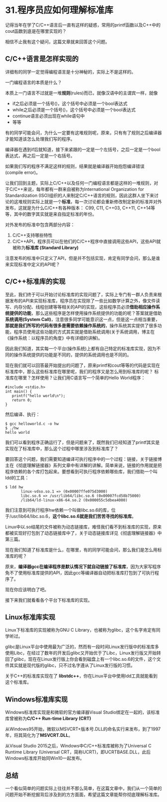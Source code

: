 # 31.程序员应如何理解标准库

记得当年在学了C/C++语言后一直有这样的疑惑，常用的printf函数以及C++中的cout函数到底是在哪里实现的？&#x20;

相信不止我有这个疑问，这篇文章就来回答这个问题。

## C/C++语言是怎样实现的&#x20;

详细有的同学一定觉得编程语言是十分神秘的，实际上不是这样的。&#x20;

一门编程语言的本质是什么？&#x20;

本质上一门语言不过就是一堆**规则**(rules)而已，就像汉语中的主谓宾一样，就像&#x20;

* if之后必须是一个括号()，这个括号中必须是一个bool表达式&#x20;
* while之后必须是一个括号()，这个括号中必须是一个bool表达式
* continue语言必须出现在while语句中
* 等等&#x20;

有的同学可能会问，为什么一定要有这堆规则呢，原来，只有有了规则之后编译器才能知道该怎么处理我们写的程序。&#x20;

编译器在遇到if后就知道，接下来紧跟的一定是一个左括号，之后一定是一个bool表达式，再之后一定是一个右括号。&#x20;

如果我们写的程序不满足这样的规则，结果就是编译器开始抱怨编译错误(compile error)。

让我们回到主题，实际上C/C++以及任何一门编程语言都是这样的一堆规则，对于C/C++来说，每年都有一群来自被称为International Organization for Standardization (ISO)组织的人来制定C/C++语言的规则，因此这群人坐下来讨论的这堆规则实际上就是一个**标准**，每一次讨论都会重新修改制定新的标准并对外发布，这就是为什么C/C++有各种版本： C99, C11, C++03, C++11, C++14等等，其中的数字其实就是来自指定标准的年份。&#x20;

对外发布的标准中包含两部分内容：

1. C/C++支持哪些特性
2. C/C++API，程序员可以在他们的C/C++程序中直接调用这些API，这些API就被称为**标准库 (Standard Library)**&#x20;

注意发布的标准中只定义了API，但是并不包括实现，肯定有同学会问，那么是谁来实现标准中定义的API呢？

## C/C++标准库的实现&#x20;

至此，我们终于可以开始讨论标准库的实现问题了，实际上专门有一群人负责来根据发布的API来实现标准库，程序员在实现除了一些比如数学计算之外，像文件读写、内存分配、线程创建等等相关的API的实现，这些程序员必须**借助相应操作系统提供的功能**，那么这些程序是怎样使用操作系统提供的功能的呢？答案就是借助**系统调用(System Call)**，注意很多同学可能意识这一点，但是这一点相当重要，**那就是我们所写的代码有很多是需要依赖操作系统的**，操作系统其实提供了很多功能，程序员使用这些功能的方式其实就是借助系统调用(关于系统调用，博主在《操作系统：以程序员的角度》中有详细的讲解)。&#x20;

因此我们知道，其实每一个平台(操作系统)上都有自己特定的标准库实现，因为不同的操作系统提供的功能是不同的，提供的系统调用也是不同的。&#x20;

现在我们就可以回答最开始提出的问题了，原来printf和cout等等的代码是实现在标准库中，那么这些标准库在哪里呢，我们的程序又是怎么用到标准库的呢？ 标准库在哪里？怎样使用？让我们用C语言写一个简单的Hello World程序：

```
#include <stdio.h>
int main() {
   printf("hello world\n");
   return 0;                                    
}
```

然后编译、执行：

```
$ gcc helloworld.c -o hw
$ ./hw
hello world
```

我们可以看到程序正确运行了，但是问题来了，既然我们已经知道了printf其实是实现在了标准库中，那么这个过程中哪里涉及到标准库了？&#x20;

要回答这个问题，我们需要知道编译可执行程序中的一个过程：链接，关于链接博主在《彻底理解链接器》系列文章中有详解的讲解。简单来说，链接的作用就是把程序依赖的各个库打包起来。要想看到可执行程序依赖哪些库，我们借助一个叫ldd的工具：

```
$ ldd hw
       linux-vdso.so.1 => (0x00007ffe075d3000)
       libc.so.6 => /usr/lib64/libc.so.6 (0x00007fcd58b75000)
       /lib64/ld-linux-x86-64.so.2 (0x000055c5dbea4000)
```

我们注意到可执行程序hw依赖一个叫做libc.so.6的库，位于/usr/lib64/libc.so.6，**这个libc.so.6就是我们苦苦寻找的标准库**。&#x20;

Linux中以.so结尾的文件被称为动态链接库，难怪我们看不到标准库的实现，原来都被实现好打包到了动态链接库中了，关于动态链接库详见《彻底理解链接器》中第三篇。&#x20;

现在我们知道了标准库是什么，在哪里，有的同学可能会问，那么我们是怎么用标准库的呢？&#x20;

原来，**编译器gcc在编译程序是默认情况下就自动链接了标准库**，因为大家写程序免不了使用标准库提供的API，因此gcc等编译器自动把标准库打包到了可执行程序了。&#x20;

现在你应该明白了吧。&#x20;

接下来我们就看看各个平台下标准库的实现。

## Linux标准库实现&#x20;

Linux下标准库的实现被称为GNU C Library，也被称为glibc，这个名字肯定有同学听过。&#x20;

glibc是Linux平台中使用最为广泛的，然而有一段时间Linux发行版中的标准库多使用Libc，在经过了数年的开发后glibc又开始优于了Libc，Linux发行版又开始转回了glibc，现在在Linux发行版上你会看到磁盘上有一个libc.so.6的文件，这个文件其实就是现代版的glibc，只不过名字遵从了Linux发行版的习惯。&#x20;

关于C++的标准库实现在了 **libstdc++**，你在Linux平台中使用ldd工具就能看到这个标准库。

## Windows标准库实现&#x20;

Windows标准库实现是和微软的官方编译器Visual Studio绑定在一起的，该标准库曾被称为**C/C++ Run-time Library (CRT)**&#x20;

从Windows95开始，微软以MSVCRT+版本号.DLL的命名实行来发布，到了1997年，将其简化为了**MSVCRT.DLL**。&#x20;

从Visual Studio 2015之后，Windows中C/C++标准库被称为了Universal C Runtime Library (Universal CRT，简称UCRT)，即UCRTBASE.DLL，此后Windows标准库开始同Win10一起发布。

## 总结&#x20;

一个看似简单的问题实际上往往并不那么简单，在这篇文章中，我们从一个简单的问题开始不断挖掘背后涉及到的方方面面，希望这篇文章能帮你彻底理解标准库。

